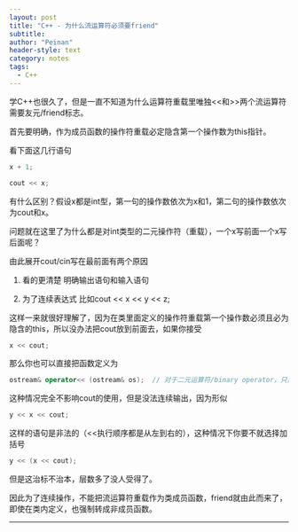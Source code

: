 ```yaml
---
layout: post
title: "C++ - 为什么流运算符必须要friend"
subtitle:
author: "Peinan"
header-style: text
category: notes
tags:
  - C++
---
```


学C++也很久了，但是一直不知道为什么运算符重载里唯独<<和>>两个流运算符需要友元/friend标志。

首先要明确，作为成员函数的操作符重载必定隐含第一个操作数为this指针。

看下面这几行语句

```cpp
x + 1;

cout << x;
```

有什么区别？假设x都是int型，第一句的操作数依次为x和1，第二句的操作数依次为cout和x。

问题就在这里了为什么都是对int类型的二元操作符（重载），一个x写前面一个x写后面呢？

由此展开cout/cin写在最前面有两个原因

1. 看的更清楚 明确输出语句和输入语句

2. 为了连续表达式 比如cout << x << y << z;

这样一来就很好理解了，因为在类里面定义的操作符重载第一个操作数必须且必为隐含的this，所以没办法把cout放到前面去，如果你接受

```cpp
x << cout;
```

那么你也可以直接把函数定义为

```cpp
ostream& operator<< (ostream& os);	// 对于二元运算符/binary operator，只需要1个参数+1个隐含参数
```

这种情况完全不影响cout的使用，但是没法连续输出，因为形似

```cpp
y << x << cout;
```

这样的语句是非法的（<<执行顺序都是从左到右的），这种情况下你要不就选择加括号

```cpp
y << (x << cout);
```

但是这治标不治本，层数多了没人受得了。

因此为了连续操作，不能把流运算符重载作为类成员函数，friend就由此而来了，即使在类内定义，也强制转成非成员函数。

---